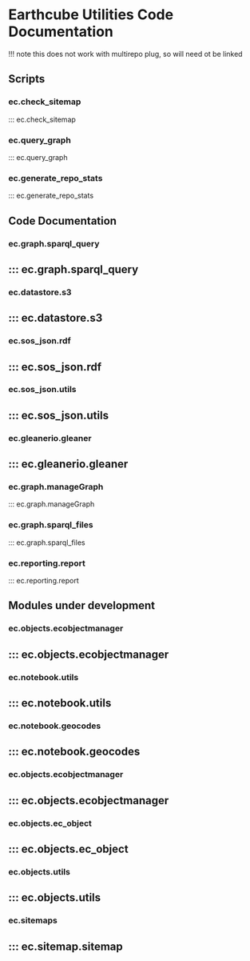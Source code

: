 # Earthcube Utilities Code Documentation

!!! note
this does not work with multirepo plug, so will need ot be linked 

## Scripts
### ec.check_sitemap
::: ec.check_sitemap

### ec.query_graph
::: ec.query_graph

###  ec.generate_repo_stats
::: ec.generate_repo_stats


## Code Documentation

### ec.graph.sparql_query
::: ec.graph.sparql_query
---
### ec.datastore.s3
::: ec.datastore.s3
---
### ec.sos_json.rdf
::: ec.sos_json.rdf
---
### ec.sos_json.utils
::: ec.sos_json.utils
---
### ec.gleanerio.gleaner
::: ec.gleanerio.gleaner
---
### ec.graph.manageGraph
::: ec.graph.manageGraph

### ec.graph.sparql_files
::: ec.graph.sparql_files

### ec.reporting.report
::: ec.reporting.report

## Modules under development

### ec.objects.ecobjectmanager
::: ec.objects.ecobjectmanager
---
### ec.notebook.utils
::: ec.notebook.utils
---
### ec.notebook.geocodes
::: ec.notebook.geocodes
---

### ec.objects.ecobjectmanager
::: ec.objects.ecobjectmanager
---
### ec.objects.ec_object
::: ec.objects.ec_object
---
### ec.objects.utils
::: ec.objects.utils
---

### ec.sitemaps
::: ec.sitemap.sitemap
---